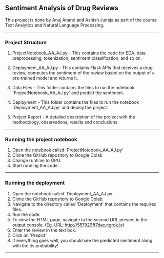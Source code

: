 ## Sentiment Analysis of Drug Reviews

This project is done by Anuj Anand and Ashish Juneja as part of the course Text Analytics and Natural Language Processing.

---------------------

### Project Structure
1. ProjectNotebook_AA_AJ.py - This contains the code for EDA, data preprocessing, tokenization, sentiment classification, and so on.

2. Deployment_AA_AJ.py - This contains Flask APIs that receives a drug review, computes the sentiment of the review based on the output of a pre-trained model and returns it.

3. Data Files - This folder contains the files to run the notebook 'ProjectNotebook_AA_AJ.py' and predict the sentiment.

4. Deployment -  This folder contains the files to run the notebook 'Deployment_AA_AJ.py' and deploy the project.

5. Project Report - A detailed description of the project with the methodology, observations, results and conclusions.

----------------------

### Running the project notebook
1. Open the notebook called 'ProjectNotebook_AA_AJ.py'
2. Clone the GitHub repository to Google Colab
3. Change runtime to GPU.
3. Start running the code.

-----------------------

### Running the deployment
1. Open the notebook called 'Deployment_AA_AJ.py'
2. Clone the GitHub repository to Google Colab.
3. Navigate to the directory called 'Deployment' that contains the required files. 
4. Run the code.
5. To view the HTML page, navigate to the second URL present in the output console. (Eg. URL: http://557929ff7dac.ngrok.io)
3. Enter the review in the text box.
4. Click on 'Predict'
5. If everything goes well, you should see the predicted sentiment along with the its probability!

-----------------------